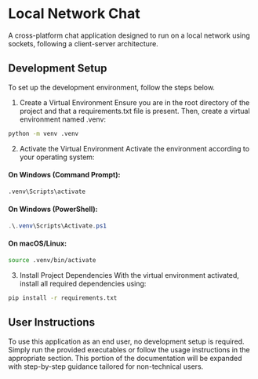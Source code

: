# Local Network Chat
A cross-platform chat application designed to run on a local network using sockets, following a client-server architecture.

## Development Setup
To set up the development environment, follow the steps below.

1. Create a Virtual Environment
Ensure you are in the root directory of the project and that a requirements.txt file is present. Then, create a virtual environment named .venv:

```bash
python -m venv .venv
```

2. Activate the Virtual Environment
Activate the environment according to your operating system:

#### On Windows (Command Prompt):
```cmd
.venv\Scripts\activate
```

#### On Windows (PowerShell):
```powershell
.\.venv\Scripts\Activate.ps1
```

#### On macOS/Linux:
```bash
source .venv/bin/activate
```

3. Install Project Dependencies
With the virtual environment activated, install all required dependencies using:

```bash
pip install -r requirements.txt
```

## User Instructions
To use this application as an end user, no development setup is required. Simply run the provided executables or follow the usage instructions in the appropriate section. This portion of the documentation will be expanded with step-by-step guidance tailored for non-technical users.